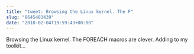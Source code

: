 ```yaml
---
title: "tweet: Browsing the Linux kernel. The F"
slug: "8645483439"
date: "2010-02-04T19:59:43+00:00"
---
```

Browsing the Linux kernel. The FOREACH macros are clever. Adding to my toolkit...